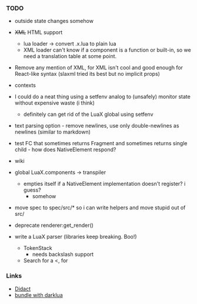 
### TODO
- outside state changes somehow
- ~~XML~~ HTML support
    - lua loader -> convert .x.lua to plain lua
    - XML loader can't know if a component is a function or built-in, so we need a translation table at some point.
- Remove any mention of XML, for XML isn't cool and good enough for React-like syntax (slaxml tried its best but no implicit props)
- contexts
- I could do a neat thing using a setfenv analog to (unsafely) monitor state without expensive waste (i think)
    - definitely can get rid of the LuaX global using setfenv
- text parsing option - remove newlines, use only double-newlines as newlines (similar to markdown)
- test FC that sometimes returns Fragment and sometimes returns single child - how does NativeElement respond?
- wiki
- global LuaX.components -> transpiler
    - empties itself if a NativeElement implementation doesn't register? i guess?
        - somehow
- move spec to spec/src/* so i can write helpers and move stupid out of src/
- deprecate renderer:get_render()

- write a LuaX parser (libraries keep breaking. Boo!)
    - TokenStack
        - needs backslash support
    - Search for a <, for 

### Links
- [Didact](https://pomb.us/build-your-own-react/)
- [bundle with darklua](https://darklua.com/)